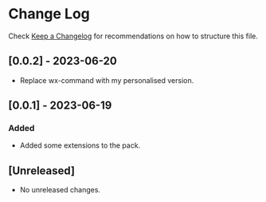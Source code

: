# Change Log

Check [Keep a Changelog](http://keepachangelog.com/) for recommendations on how to structure this file.

## [0.0.2] - 2023-06-20

- Replace wx-command with my personalised version.

## [0.0.1] - 2023-06-19

### Added

- Added some extensions to the pack.

## [Unreleased]

- No unreleased changes.
